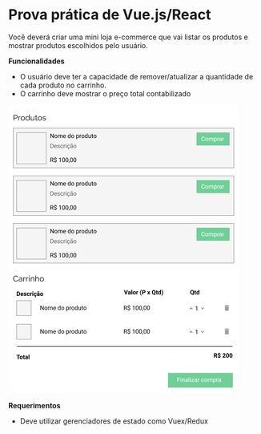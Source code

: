 # Prova prática de Vue.js/React

Você deverá criar uma mini loja e-commerce que vai listar os produtos e mostrar produtos escolhidos pelo usuário.

**Funcionalidades**

- O usuário deve ter a capacidade de remover/atualizar a quantidade de cada produto no carrinho. 
- O carrinho deve mostrar o preço total contabilizado

![cart](image1.png)

**Requerimentos**

- Deve utilizar gerenciadores de estado como Vuex/Redux



